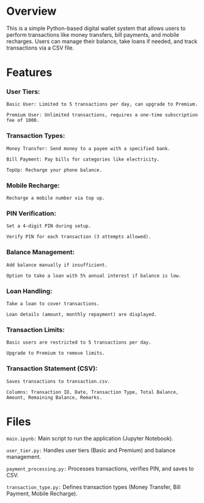 # Overview

This is a simple Python-based digital wallet system that allows users to perform transactions like money transfers, bill payments, and mobile recharges. Users can manage their balance, take loans if needed, and track transactions via a CSV file.

# Features

### User Tiers:

    Basic User: Limited to 5 transactions per day, can upgrade to Premium.

    Premium User: Unlimited transactions, requires a one-time subscription fee of 1000.


### Transaction Types:

    Money Transfer: Send money to a payee with a specified bank.

    Bill Payment: Pay bills for categories like electricity.

    TopUp: Recharge your phone balance.



### Mobile Recharge: 

    Recharge a mobile number via top up.


### PIN Verification:

    Set a 4-digit PIN during setup.

    Verify PIN for each transaction (3 attempts allowed).


### Balance Management:

    Add balance manually if insufficient.

    Option to take a loan with 5% annual interest if balance is low.



### Loan Handling:

    Take a loan to cover transactions.

    Loan details (amount, monthly repayment) are displayed.


### Transaction Limits:

    Basic users are restricted to 5 transactions per day.

    Upgrade to Premium to remove limits.


### Transaction Statement (CSV):

    Saves transactions to transaction.csv.

    Columns: Transaction ID, Date, Transaction Type, Total Balance, Amount, Remaining Balance, Remarks.


# Files


`main.ipynb:` Main script to run the application (Jupyter Notebook).


`user_tier.py:` Handles user tiers (Basic and Premium) and balance management.


`payment_processing.py:` Processes transactions, verifies PIN, and saves to CSV.


`transaction_type.py:` Defines transaction types (Money Transfer, Bill Payment, Mobile Recharge).

